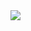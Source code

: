 <img src="https://img.shields.io/badge/flask-111111?style=flat-square&logo=flask&logoColor=black"/>
